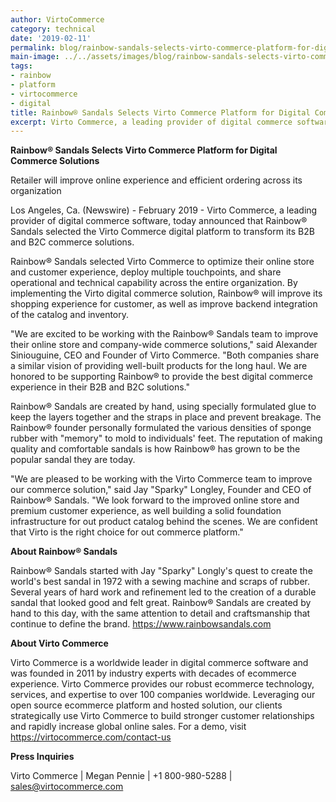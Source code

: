 ```yaml
---
author: VirtoCommerce
category: technical
date: '2019-02-11'
permalink: blog/rainbow-sandals-selects-virto-commerce-platform-for-digital-commerce
main-image: ../../assets/images/blog/rainbow-sandals-selects-virto-commerce-platform-for-digital-commerce.png
tags:
- rainbow
- platform
- virtocommerce
- digital
title: Rainbow® Sandals Selects Virto Commerce Platform for Digital Commerce Solutions
excerpt: Virto Commerce, a leading provider of digital commerce software, today announced that Rainbow® Sandals selected the Virto Commerce digital platform to transform its B2B and B2C commerce solutions.
---
```


<strong>Rainbow® Sandals Selects Virto Commerce Platform for Digital Commerce Solutions</strong>
<p>
    Retailer will improve online experience and efficient ordering across its organization
</p>
<p>
    Los Angeles, Ca. (Newswire) - February 2019 - Virto Commerce, a leading provider of digital commerce
    software, today announced that Rainbow® Sandals selected the Virto Commerce digital platform to
    transform its B2B and B2C commerce solutions.
</p>
<p>
    Rainbow® Sandals selected Virto Commerce to optimize their online store and customer experience,
    deploy multiple touchpoints, and share operational and technical capability across the entire organization.
    By implementing the Virto digital commerce solution, Rainbow® will improve its shopping experience for
    customer, as well as improve backend integration of the catalog and inventory.
</p>
<p>
    "We are excited to be working with the Rainbow® Sandals team to improve their online store and company-wide
    commerce solutions," said Alexander Siniouguine, CEO and Founder of Virto Commerce. "Both companies share
    a similar vision of providing well-built products for the long haul. We are honored to be supporting
    Rainbow® to provide the best digital commerce experience in their B2B and B2C solutions."
</p>
<p>
    Rainbow® Sandals are created by hand, using specially formulated glue to keep the layers together and the
    straps in place and prevent breakage. The Rainbow® founder personally formulated the various densities
    of sponge rubber with "memory" to mold to individuals' feet. The reputation of making quality and
    comfortable sandals is how Rainbow® has grown to be the popular sandal they are today.
</p>
<p>
    "We are pleased to be working with the Virto Commerce team to improve our commerce solution," said
    Jay "Sparky" Longley, Founder and CEO of Rainbow® Sandals. "We look forward to the improved online store
    and premium customer experience, as well building a solid foundation infrastructure for out product
    catalog behind the scenes. We are confident that Virto is the right choice for out commerce platform."
</p>
<strong>About Rainbow® Sandals</strong>
<p>
    Rainbow® Sandals started with Jay "Sparky" Longly's quest to create the world's best sandal in 1972
    with a sewing machine and scraps of rubber. Several years of hard work and refinement led to the creation
    of a durable sandal that looked good and felt great. Rainbow® Sandals are created by hand to this day,
    with the same attention to detail and craftsmanship that continue to define the brand.
    <a href="https://www.rainbowsandals.com">https://www.rainbowsandals.com</a>
</p>
<strong>About Virto Commerce</strong>
<p>
    Virto Commerce is a worldwide leader in digital commerce software and was founded in 2011 by industry
    experts with decades of ecommerce experience. Virto Commerce provides our robust ecommerce technology,
    services, and expertise to over 100 companies worldwide. Leveraging our open source ecommerce platform
    and hosted solution, our clients strategically use Virto Commerce to build stronger customer relationships
    and rapidly increase global online sales. For a demo, visit
    <a href="https://virtocommerce.com/contact-us">https://virtocommerce.com/contact-us</a>
</p>
<strong>Press Inquiries</strong>
<p>
    Virto Commerce | Megan Pennie | +1 800-980-5288 | <a href="mailto:sales@virtocommerce.com">sales@virtocommerce.com</a>
</p>
